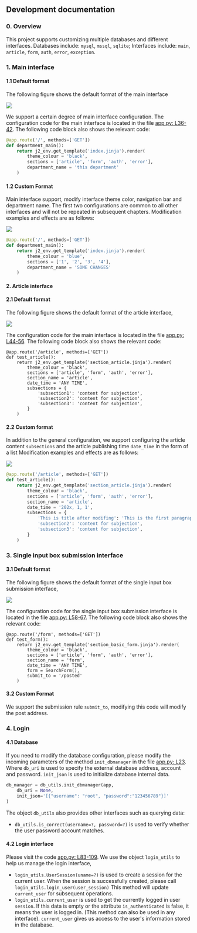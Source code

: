 ## Development documentation

### 0. Overview

This project supports customizing multiple databases and different interfaces.
Databases include: `mysql`, `mssql`, `sqlite`;
Interfaces include: `main`, `article`, `form`, `auth`, `error`, `exception`.

### 1. Main interface

#### 1.1 Default format

The following figure shows the default format of the main interface

![](media/16486776949089/16486779688138.jpg)


We support a certain degree of main interface configuration. The configuration code for the main interface is located in the file [app.py: L36-42](../app.py). The following code block also shows the relevant code:

````python
@app.route('/', methods=['GET'])
def department_main():
    return j2_env.get_template('index.jinja').render(
        theme_colour = 'black',
        sections = ['article', 'form', 'auth', 'error'],
        department_name = 'this department'
    )
````

#### 1.2 Custom Format

Main interface support, modify interface theme color, navigation bar and department name. The first two configurations are common to all other interfaces and will not be repeated in subsequent chapters. Modification examples and effects are as follows:

![](media/16486776949089/16486783643143.jpg)


````python
@app.route('/', methods=['GET'])
def department_main():
    return j2_env.get_template('index.jinja').render(
        theme_colour = 'blue',
        sections = ['1', '2', '3', '4'],
        department_name = 'SOME CHANGES'
    )
````

#### 2. Article interface

#### 2.1 Default format

The following figure shows the default format of the article interface,

![](media/16486776949089/16486786560183.jpg)

The configuration code for the main interface is located in the file [app.py: L44-56](../app.py). The following code block also shows the relevant code:

````
@app.route('/article', methods=['GET'])
def test_article():
    return j2_env.get_template('section_article.jinja').render(
        theme_colour = 'black',
        sections = ['article', 'form', 'auth', 'error'],
        section_name = 'article',
        date_time = 'ANY TIME',
        subsections = {
            'subsection1': 'content for subjection',
            'subsection2': 'content for subjection',
            'subsection3': 'content for subjection',
        }
    )
````

#### 2.2 Custom format

In addition to the general configuration, we support configuring the article content `subsections` and the article publishing time `date_time` in the form of a list
Modification examples and effects are as follows:

![](media/16486776949089/16486788880152.jpg)

```python
@app.route('/article', methods=['GET'])
def test_article(): 
    return j2_env.get_template('section_article.jinja').render(
        theme_colour = 'black',
        sections = ['article', 'form', 'auth', 'error'], 
        section_name = 'article', 
        date_time = '202x, 1, 1', 
        subsections = {
            'This is title after modifing': 'This is the first paragraph of the article', 
            'subsection2': 'content for subjection', 
            'subsection3': 'content for subjection', 
        }
    )

```

### 3. Single input box submission interface

#### 3.1 Default format

The following figure shows the default format of the single input box submission interface,

![](media/16486776949089/16486791788802.jpg)

The configuration code for the single input box submission interface is located in the file [app.py: L58-67](../app.py). The following code block also shows the relevant code:

````
@app.route('/form', methods=['GET'])
def test_form():
    return j2_env.get_template('section_basic_form.jinja').render(
        theme_colour = 'black',
        sections = ['article', 'form', 'auth', 'error'],
        section_name = 'form',
        date_time = 'ANY TIME',
        form = SearchForm(),
        submit_to = '/posted'
    )
````

#### 3.2 Custom Format

We support the submission rule `submit_to`, modifying this code will modify the post address.

### 4. Login

#### 4.1 Database

If you need to modify the database configuration, please modify the incoming parameters of the method `init_dbmanager` in the file [app.py: L23](../app.py). Where `db_uri` is used to specify the external database address, account and password. `init_json` is used to initialize database internal data.

````python
db_manager = db_utils.init_dbmanager(app,
    db_uri = None,
    init_json='[{"username": "root", "password":"123456789"}]'
)
````
The object `db_utils` also provides other interfaces such as querying data:
* `db_utils.is_correct(username=?, password=?)` is used to verify whether the user password account matches.

#### 4.2 Login interface

Please visit the code [app.py: L83-109](../app.py).
We use the object `login_utils` to help us manage the login interface,
* `login_utils.UserSession(uname=?)` is used to create a session for the current user. When the session is successfully created, please call `login_utils.login_user(user_session)` This method will update `current_user` for subsequent operations.
* `login_utils.current_user` is used to get the currently logged in user `session`. If this data is empty or the attribute `is_authenticated` is false, it means the user is logged in. (This method can also be used in any interface). `current_user` gives us access to the user's information stored in the database.
